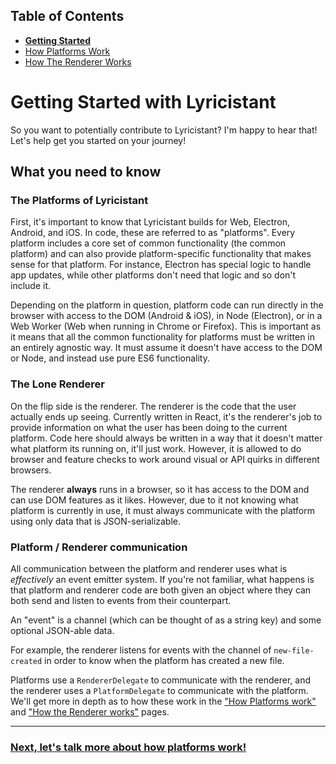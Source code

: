 ## Table of Contents

- [**Getting Started**](1-getting_started.md)  
- [How Platforms Work](2-how_platforms_work.md)
- [How The Renderer Works](3-how_the_renderer_works.md)

# Getting Started with Lyricistant

So you want to potentially contribute to Lyricistant? I'm happy to hear that! Let's help get you started on your journey!

## What you need to know

### The Platforms of Lyricistant

First, it's important to know that Lyricistant builds for Web, Electron, Android, and iOS. In code, these are referred to as "platforms". Every platform includes a core set of common functionality (the common platform) and can also provide platform-specific functionality that makes sense for that platform. For instance, Electron has special logic to handle app updates, while other platforms don't need that logic and so don't include it.

Depending on the platform in question, platform code can run directly in the browser with access to the DOM (Android & iOS), in Node (Electron), or in a Web Worker (Web when running in Chrome or Firefox). This is important as it means that all the common functionality for platforms must be written in an entirely agnostic way. It must assume it doesn't have access to the DOM or Node, and instead use pure ES6 functionality.

### The Lone Renderer

On the flip side is the renderer. The renderer is the code that the user actually ends up seeing. Currently written in React, it's the renderer's job to provide information on what the user has been doing to the current platform. Code here should always be written in a way that it doesn't matter what platform its running on, it'll just work. However, it is allowed to do browser and feature checks to work around visual or API quirks in different browsers.

The renderer **always** runs in a browser, so it has access to the DOM and can use DOM features as it likes. However, due to it not knowing what platform is currently in use, it must always communicate with the platform using only data that is JSON-serializable.

### Platform / Renderer communication

All communication between the platform and renderer uses what is _effectively_ an event emitter system. If you're not familiar, what happens is that platform and renderer code are both given an object where they can both send and listen to events from their counterpart.

An "event" is a channel (which can be thought of as a string key) and some optional JSON-able data.

For example, the renderer listens for events with the channel of `new-file-created` in order to know when the platform has created a new file.

Platforms use a `RendererDelegate` to communicate with the renderer, and the renderer uses a `PlatformDelegate` to communicate with the platform. We'll get more in depth as to how these work in the ["How Platforms work"](2-how_platforms_work.md) and ["How the Renderer works"]() pages.

---

### [Next, let's talk more about how platforms work!](2-how_platforms_work.md)
